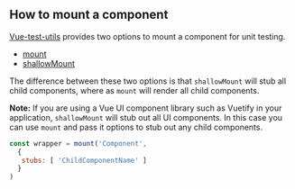 ## How to mount a component

[Vue-test-utils](https://vue-test-utils.vuejs.org/api/options.html#mounting-options) provides two options to mount a component for unit testing.

* [mount](https://vue-test-utils.vuejs.org/api/#mount)
* [shallowMount](https://vue-test-utils.vuejs.org/api/#shallowmount)

The difference between these two options is that `shallowMount` will stub all child components, where as `mount` will render all child components. 

**Note:** If you are using a Vue UI component library such as Vuetify in your application, `shallowMount` will stub out all UI components. In this case you can use `mount` and pass it options to stub out any child components.

```javascript
const wrapper = mount('Component',
  { 
   stubs: [ 'ChildComponentName' ] 
  }
)
```
